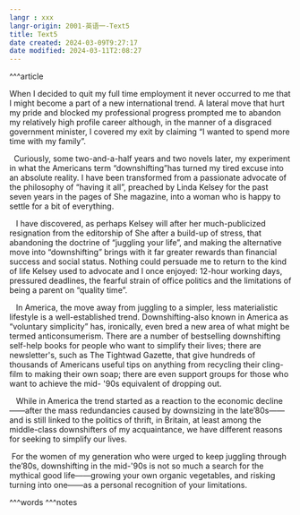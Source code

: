 ```yaml
---
langr : xxx
langr-origin: 2001-英语一-Text5
title: Text5
date created: 2024-03-09T9:27:17
date modified: 2024-03-11T2:08:27
---
```


^^^article

When I decided to quit my full time employment it never occurred to me that I might become a part of a new international trend. A lateral move that hurt my pride and blocked my professional progress prompted me to abandon my relatively high profile career although, in the manner of a disgraced government minister, I covered my exit by claiming “I wanted to spend more time with my family”.

  Curiously, some two-and-a-half years and two novels later, my experiment in what the Americans term “downshifting”has turned my tired excuse into an absolute reality. I have been transformed from a passionate advocate of the philosophy of “having it all”, preached by Linda Kelsey for the past seven years in the pages of She magazine, into a woman who is happy to settle for a bit of everything.

   I have discovered, as perhaps Kelsey will after her much-publicized resignation from the editorship of She after a build-up of stress, that abandoning the doctrine of “juggling your life”, and making the alternative move into “downshifting” brings with it far greater rewards than financial success and social status. Nothing could persuade me to return to the kind of life Kelsey used to advocate and I once enjoyed: 12-hour working days, pressured deadlines, the fearful strain of office politics and the limitations of being a parent on “quality time”.

   In America, the move away from juggling to a simpler, less materialistic lifestyle is a well-established trend. Downshifting-also known in America as “voluntary simplicity” has, ironically, even bred a new area of what might be termed anticonsumerism. There are a number of bestselling downshifting self-help books for people who want to simplify their lives; there are newsletter's, such as The Tightwad Gazette, that give hundreds of thousands of Americans useful tips on anything from recycling their cling-film to making their own soap; there are even support groups for those who want to achieve the mid- '90s equivalent of dropping out.

   While in America the trend started as a reaction to the economic decline——after the mass redundancies caused by downsizing in the late’80s——and is still linked to the politics of thrift, in Britain, at least among the middle-class downshifters of my acquaintance, we have different reasons for seeking to simplify our lives.

 For the women of my generation who were urged to keep juggling through the’80s, downshifting in the mid-'90s is not so much a search for the mythical good life——growing your own organic vegetables, and risking turning into one——as a personal recognition of your limitations.




^^^words
^^^notes
